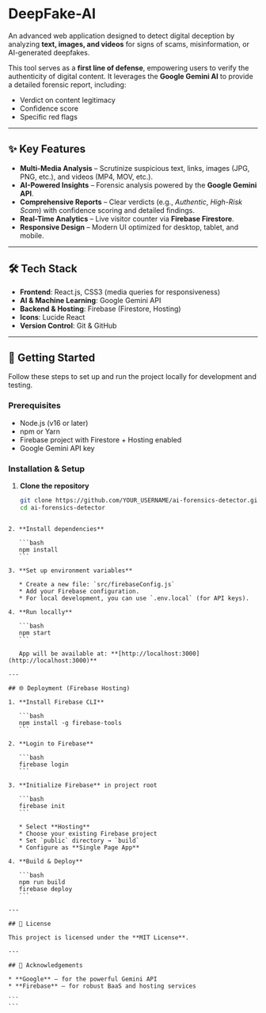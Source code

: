 
# DeepFake-AI

An advanced web application designed to detect digital deception by analyzing **text, images, and videos** for signs of scams, misinformation, or AI-generated deepfakes.  

This tool serves as a **first line of defense**, empowering users to verify the authenticity of digital content. It leverages the **Google Gemini AI** to provide a detailed forensic report, including:  
- Verdict on content legitimacy  
- Confidence score  
- Specific red flags  

---

## ✨ Key Features  

- **Multi-Media Analysis** – Scrutinize suspicious text, links, images (JPG, PNG, etc.), and videos (MP4, MOV, etc.).  
- **AI-Powered Insights** – Forensic analysis powered by the **Google Gemini API**.  
- **Comprehensive Reports** – Clear verdicts (e.g., *Authentic*, *High-Risk Scam*) with confidence scoring and detailed findings.  
- **Real-Time Analytics** – Live visitor counter via **Firebase Firestore**.  
- **Responsive Design** – Modern UI optimized for desktop, tablet, and mobile.  

---

## 🛠️ Tech Stack  

- **Frontend**: React.js, CSS3 (media queries for responsiveness)  
- **AI & Machine Learning**: Google Gemini API  
- **Backend & Hosting**: Firebase (Firestore, Hosting)  
- **Icons**: Lucide React  
- **Version Control**: Git & GitHub  

---

## 🚀 Getting Started  

Follow these steps to set up and run the project locally for development and testing.  

### Prerequisites  
- Node.js (v16 or later)  
- npm or Yarn  
- Firebase project with Firestore + Hosting enabled  
- Google Gemini API key  

### Installation & Setup  

1. **Clone the repository**  
   ```bash
   git clone https://github.com/YOUR_USERNAME/ai-forensics-detector.git
   cd ai-forensics-detector
````

2. **Install dependencies**

   ```bash
   npm install
   ```

3. **Set up environment variables**

   * Create a new file: `src/firebaseConfig.js`
   * Add your Firebase configuration.
   * For local development, you can use `.env.local` (for API keys).

4. **Run locally**

   ```bash
   npm start
   ```

   App will be available at: **[http://localhost:3000](http://localhost:3000)**

---

## 🌐 Deployment (Firebase Hosting)

1. **Install Firebase CLI**

   ```bash
   npm install -g firebase-tools
   ```

2. **Login to Firebase**

   ```bash
   firebase login
   ```

3. **Initialize Firebase** in project root

   ```bash
   firebase init
   ```

   * Select **Hosting**
   * Choose your existing Firebase project
   * Set `public` directory → `build`
   * Configure as **Single Page App**

4. **Build & Deploy**

   ```bash
   npm run build
   firebase deploy
   ```

---

## 📜 License

This project is licensed under the **MIT License**.

---

## 🙏 Acknowledgements

* **Google** – for the powerful Gemini API
* **Firebase** – for robust BaaS and hosting services

```
```
